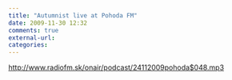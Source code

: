 ```yaml
---
title: "Autumnist live at Pohoda FM"
date: 2009-11-30 12:32
comments: true
external-url:
categories:
---
```

<http://www.radiofm.sk/onair/podcast/24112009pohoda$048.mp3>

